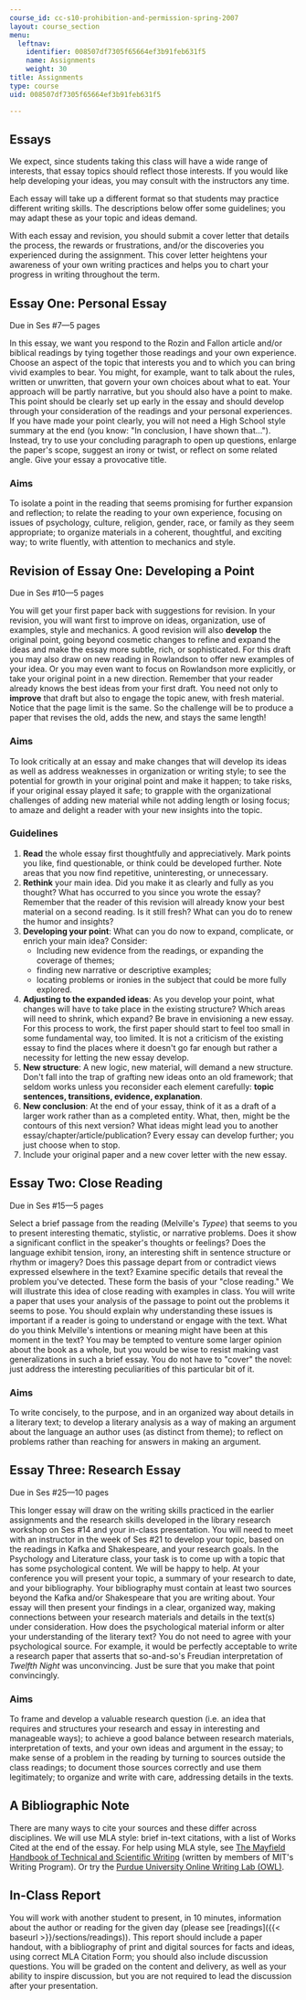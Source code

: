 ```yaml
---
course_id: cc-s10-prohibition-and-permission-spring-2007
layout: course_section
menu:
  leftnav:
    identifier: 008507df7305f65664ef3b91feb631f5
    name: Assignments
    weight: 30
title: Assignments
type: course
uid: 008507df7305f65664ef3b91feb631f5

---
```


Essays
------

We expect, since students taking this class will have a wide range of interests, that essay topics should reflect those interests. If you would like help developing your ideas, you may consult with the instructors any time.

Each essay will take up a different format so that students may practice different writing skills. The descriptions below offer some guidelines; you may adapt these as your topic and ideas demand.

With each essay and revision, you should submit a cover letter that details the process, the rewards or frustrations, and/or the discoveries you experienced during the assignment. This cover letter heightens your awareness of your own writing practices and helps you to chart your progress in writing throughout the term.

Essay One: Personal Essay
-------------------------

Due in Ses #7—5 pages

In this essay, we want you respond to the Rozin and Fallon article and/or biblical readings by tying together those readings and your own experience. Choose an aspect of the topic that interests you and to which you can bring vivid examples to bear. You might, for example, want to talk about the rules, written or unwritten, that govern your own choices about what to eat. Your approach will be partly narrative, but you should also have a point to make. This point should be clearly set up early in the essay and should develop through your consideration of the readings and your personal experiences. If you have made your point clearly, you will not need a High School style summary at the end (you know: "In conclusion, I have shown that…"). Instead, try to use your concluding paragraph to open up questions, enlarge the paper's scope, suggest an irony or twist, or reflect on some related angle. Give your essay a provocative title.

### Aims

To isolate a point in the reading that seems promising for further expansion and reflection; to relate the reading to your own experience, focusing on issues of psychology, culture, religion, gender, race, or family as they seem appropriate; to organize materials in a coherent, thoughtful, and exciting way; to write fluently, with attention to mechanics and style.

Revision of Essay One: Developing a Point
-----------------------------------------

Due in Ses #10—5 pages

You will get your first paper back with suggestions for revision. In your revision, you will want first to improve on ideas, organization, use of examples, style and mechanics. A good revision will also **develop** the original point, going beyond cosmetic changes to refine and expand the ideas and make the essay more subtle, rich, or sophisticated. For this draft you may also draw on new reading in Rowlandson to offer new examples of your idea. Or you may even want to focus on Rowlandson more explicitly, or take your original point in a new direction. Remember that your reader already knows the best ideas from your first draft. You need not only to **improve** that draft but also to engage the topic anew, with fresh material. Notice that the page limit is the same. So the challenge will be to produce a paper that revises the old, adds the new, and stays the same length!

### Aims

To look critically at an essay and make changes that will develop its ideas as well as address weaknesses in organization or writing style; to see the potential for growth in your original point and make it happen; to take risks, if your original essay played it safe; to grapple with the organizational challenges of adding new material while not adding length or losing focus; to amaze and delight a reader with your new insights into the topic.

### Guidelines

1.  **Read** the whole essay first thoughtfully and appreciatively. Mark points you like, find questionable, or think could be developed further. Note areas that you now find repetitive, uninteresting, or unnecessary.
2.  **Rethink** your main idea. Did you make it as clearly and fully as you thought? What has occurred to you since you wrote the essay? Remember that the reader of this revision will already know your best material on a second reading. Is it still fresh? What can you do to renew the humor and insights?
3.  **Developing your point**: What can you do now to expand, complicate, or enrich your main idea? Consider:
    *   Including new evidence from the readings, or expanding the coverage of themes;
    *   finding new narrative or descriptive examples;
    *   locating problems or ironies in the subject that could be more fully explored.
4.  **Adjusting to the expanded ideas**: As you develop your point, what changes will have to take place in the existing structure? Which areas will need to shrink, which expand? Be brave in envisioning a new essay. For this process to work, the first paper should start to feel too small in some fundamental way, too limited. It is not a criticism of the existing essay to find the places where it doesn't go far enough but rather a necessity for letting the new essay develop.
5.  **New structure**: A new logic, new material, will demand a new structure. Don't fall into the trap of grafting new ideas onto an old framework; that seldom works unless you reconsider each element carefully: **topic sentences, transitions, evidence, explanation**.
6.  **New conclusion**: At the end of your essay, think of it as a draft of a larger work rather than as a completed entity. What, then, might be the contours of this next version? What ideas might lead you to another essay/chapter/article/publication? Every essay can develop further; you just choose when to stop.
7.  Include your original paper and a new cover letter with the new essay.

Essay Two: Close Reading
------------------------

Due in Ses #15—5 pages

Select a brief passage from the reading (Melville's _Typee_) that seems to you to present interesting thematic, stylistic, or narrative problems. Does it show a significant conflict in the speaker's thoughts or feelings? Does the language exhibit tension, irony, an interesting shift in sentence structure or rhythm or imagery? Does this passage depart from or contradict views expressed elsewhere in the text? Examine specific details that reveal the problem you've detected. These form the basis of your "close reading." We will illustrate this idea of close reading with examples in class. You will write a paper that uses your analysis of the passage to point out the problems it seems to pose. You should explain why understanding these issues is important if a reader is going to understand or engage with the text. What do you think Melville's intentions or meaning might have been at this moment in the text? You may be tempted to venture some larger opinion about the book as a whole, but you would be wise to resist making vast generalizations in such a brief essay. You do not have to "cover" the novel: just address the interesting peculiarities of this particular bit of it.

### Aims

To write concisely, to the purpose, and in an organized way about details in a literary text; to develop a literary analysis as a way of making an argument about the language an author uses (as distinct from theme); to reflect on problems rather than reaching for answers in making an argument.

Essay Three: Research Essay
---------------------------

Due in Ses #25—10 pages

This longer essay will draw on the writing skills practiced in the earlier assignments and the research skills developed in the library research workshop on Ses #14 and your in-class presentation. You will need to meet with an instructor in the week of Ses #21 to develop your topic, based on the readings in Kafka and Shakespeare, and your research goals. In the Psychology and Literature class, your task is to come up with a topic that has some psychological content. We will be happy to help. At your conference you will present your topic, a summary of your research to date, and your bibliography. Your bibliography must contain at least two sources beyond the Kafka and/or Shakespeare that you are writing about. Your essay will then present your findings in a clear, organized way, making connections between your research materials and details in the text(s) under consideration. How does the psychological material inform or alter your understanding of the literary text? You do not need to agree with your psychological source. For example, it would be perfectly acceptable to write a research paper that asserts that so-and-so's Freudian interpretation of _Twelfth Night_ was unconvincing. Just be sure that you make that point convincingly.

### Aims

To frame and develop a valuable research question (i.e. an idea that requires and structures your research and essay in interesting and manageable ways); to achieve a good balance between research materials, interpretation of texts, and your own ideas and argument in the essay; to make sense of a problem in the reading by turning to sources outside the class readings; to document those sources correctly and use them legitimately; to organize and write with care, addressing details in the texts.

A Bibliographic Note
--------------------

There are many ways to cite your sources and these differ across disciplines. We will use MLA style: brief in-text citations, with a list of Works Cited at the end of the essay. For help using MLA style, see [The Mayfield Handbook of Technical and Scientific Writing](http://www.mhhe.com/mayfieldpub/tsw/doc-mla.htm) (written by members of MIT's Writing Program). Or try the [Purdue University Online Writing Lab (OWL)](http://owl.english.purdue.edu/owl/resource/557/01/).

In-Class Report
---------------

You will work with another student to present, in 10 minutes, information about the author or reading for the given day (please see [readings]({{< baseurl >}}/sections/readings)). This report should include a paper handout, with a bibliography of print and digital sources for facts and ideas, using correct MLA Citation Form; you should also include discussion questions. You will be graded on the content and delivery, as well as your ability to inspire discussion, but you are not required to lead the discussion after your presentation.